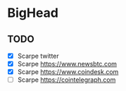 # BigHead


## TODO
* [x] Scarpe twitter
* [x] Scarpe https://www.newsbtc.com
* [x] Scarpe https://www.coindesk.com
* [ ] Scarpe https://cointelegraph.com
